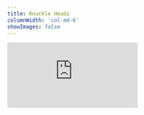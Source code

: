```yaml
---
title: Knuckle Headz
columnWidth: 'col-md-6'
showImages: false
---
```


<div class="text-center">
    <iframe
        class="yt-player"
        src="https://www.youtube-nocookie.com/embed/lSe7tuUFquc"
        title="YouTube video player"
        frameborder="0"
        allow="accelerometer; autoplay; clipboard-write; encrypted-media; gyroscope; picture-in-picture; web-share" allowfullscreen
    >
    </iframe>
</div>